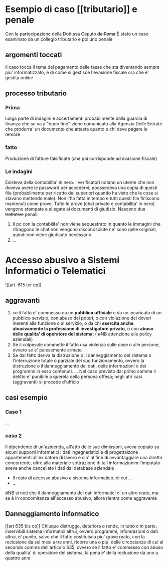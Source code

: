 # Esempio di caso [[tributario]] e penale
Con la partecipazione della Dott.ssa Caputo ~~da Roma~~
È stato un caso esaminato da un collegio tributario e poi uno penale
## argomenti toccati
Il caso tocca il tema del pagamento delle tasse che sta  diventando sempre piu' informatizzato, e di come si gestisce l'evasione fiscale ora che e' gestita online

## processo tributario
### Prima
lunga parte di indagini e accertamenti probabilmente dalla guardia di finanza che se va a "buon fine" viene comunicato alla Agenzia Delle Entrate che produrra' un documento che attesta quanto e chi deve pagare le remore
### fatto
Produzione di fatture falsificate (che poi corrisponde ad evasione fiscale)
### Le indagini
Esisteva della contabilita' in nero. I verificatori notano un utente che non doveva avere le password per accedervi, poossedeva una copia di questi file (probabilmente per ricatto dei superiori quando ha visto che le cose si stavano mettendo male). Non l'ha fatta in tempo e tutti questi file finiscono mantenuti come prove.
Tutte le prove (chat private e contabilita' in nero) vengono stampate e allegate ai documenti di giudizio.
Nascono due ~~trattative~~ penali. 
1. Il pc con la contabilita' non viene sequestrato in quanto le immagini che ritraggono le chat non vengono disconosciute ne' sono qelle originali, quindi non viene giudicato necessario
2. ...

# Accesso abusivo a Sistemi Informatici o Telematici
![[art. 615 ter cp]] 

## aggravanti
1. se il fatto e' commesso da un **pubblico ufficiale** o da un incaricato di un pubblico servizio, con abuso dei poteri, o con violazione dei doveri inerenti alla funzione o al servizio, o da chi **esercita anche abusivamente la professione di investigatore privato**, o con **abuso delle qualita' di operatore del sistema**;
	( #NB attenzione alle policy aziendali)
2. Se il colpevole commette il fatto usa violenza sulle cose o alle persone, ovvero se e' palesemente armato
3. Se dal fatto deriva la distruzione o il danneggiamento del sistema o l'interruzione totale o parziale del suo funzionamento, ovvero la distruzione o il danneggiamento dei dati, delle informazioni o dei programmi in esso contenuti. ...
Nel caso previsto dal primo comma il delitto e' punibile a querela della persona offesa; negli atri casi (aggravanti) si procede d'ufficio

## casi esempio
### Caso 1
...
### caso 2
Il dipendente di un'azioenda, all'atto delle sue dimissioni, aveva copiato su alcuni supporti informatici i dati ingegneristici e di progettaizone appartenenti all'ex datore di lavoro e cio' al fine di avvantaggiare una diretta concorrente, oltre alla materiale sottrazione di tali informazionim l'imputato aveva anche cancellato i dati dal database aziendale
- Il reato di accesso abusivo a sistema informatico, di cui ...
- ...

#NB si noti che il danneggiamento dei dati informatici e' un altro reato, ma se è in concomitanza all'accesso abusivo, allora rientra come aggravante

## Danneggiamento Informatico
[[art 635 bis cp]]
Chiuque distrugge, deteriora o rende, in tutto o in parte, inservibili sistema informatici altrui, ovvero programmi, infomrazioni o dati altrui, e' punito, salvo che il fatto costituisca piu' grave reato, con la reclusione da sei mesi a tre anni, ricorre una o piu' delle circostanze di cui al secondo comma dell'articolo 635, ovvero se il fatto e' commesso con abuso della qualita' di operatore del sistema, la pena e' della reclusione da uno a quattro anni